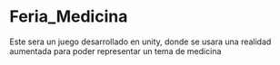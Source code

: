 # Feria_Medicina
Este sera un juego desarrollado en unity, donde se usara una realidad aumentada para poder representar un tema de medicina
